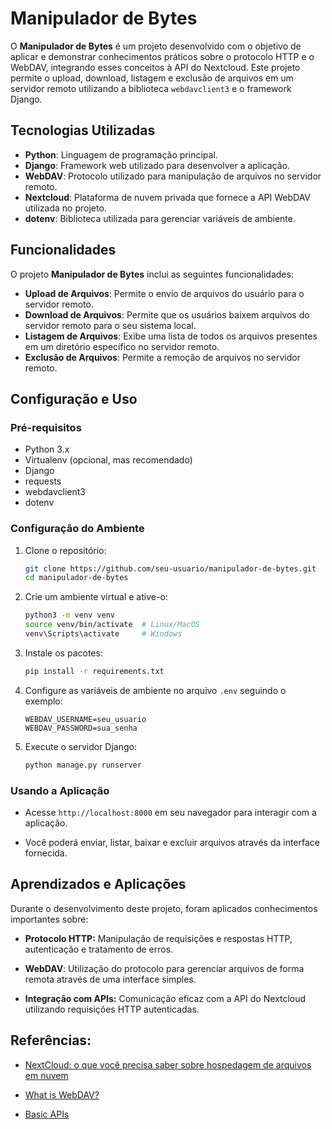 # Manipulador de Bytes

O **Manipulador de Bytes** é um projeto desenvolvido com o objetivo de aplicar e demonstrar conhecimentos práticos sobre o protocolo HTTP e o WebDAV, integrando esses conceitos à API do Nextcloud. Este projeto permite o upload, download, listagem e exclusão de arquivos em um servidor remoto utilizando a biblioteca `webdavclient3` e o framework Django.

## Tecnologias Utilizadas

- **Python**: Linguagem de programação principal.
- **Django**: Framework web utilizado para desenvolver a aplicação.
- **WebDAV**: Protocolo utilizado para manipulação de arquivos no servidor remoto.
- **Nextcloud**: Plataforma de nuvem privada que fornece a API WebDAV utilizada no projeto.
- **dotenv**: Biblioteca utilizada para gerenciar variáveis de ambiente.

## Funcionalidades

O projeto **Manipulador de Bytes** inclui as seguintes funcionalidades:

- **Upload de Arquivos**: Permite o envio de arquivos do usuário para o servidor remoto.
- **Download de Arquivos**: Permite que os usuários baixem arquivos do servidor remoto para o seu sistema local.
- **Listagem de Arquivos**: Exibe uma lista de todos os arquivos presentes em um diretório específico no servidor remoto.
- **Exclusão de Arquivos**: Permite a remoção de arquivos no servidor remoto.

## Configuração e Uso

### Pré-requisitos

- Python 3.x
- Virtualenv (opcional, mas recomendado)
- Django
- requests
- webdavclient3
- dotenv

### Configuração do Ambiente

1. Clone o repositório:
   ```bash
   git clone https://github.com/seu-usuario/manipulador-de-bytes.git
   cd manipulador-de-bytes
   ```

2. Crie um ambiente virtual e ative-o:
    ```bash
    python3 -m venv venv
    source venv/bin/activate  # Linux/MacOS
    venv\Scripts\activate     # Windows
    ```

3. Instale os pacotes:
    ```bash
    pip install -r requirements.txt
    ```

4. Configure as variáveis de ambiente no arquivo `.env` seguindo o exemplo:
    ```
    WEBDAV_USERNAME=seu_usuario
    WEBDAV_PASSWORD=sua_senha
    ```

5. Execute o servidor Django:
    ```bash
    python manage.py runserver
    ```
    
### Usando a Aplicação

- Acesse `http://localhost:8000` em seu navegador para interagir com a aplicação.

- Você poderá enviar, listar, baixar e excluir arquivos através da interface fornecida.

## Aprendizados e Aplicações

Durante o desenvolvimento deste projeto, foram aplicados conhecimentos importantes sobre:

- **Protocolo HTTP:** Manipulação de requisições e respostas HTTP, autenticação e tratamento de erros.

- **WebDAV**: Utilização do protocolo para gerenciar arquivos de forma remota através de uma interface simples.

- **Integração com APIs:** Comunicação eficaz com a API do Nextcloud utilizando requisições HTTP autenticadas.

## Referências:

 - [NextCloud: o que você precisa saber sobre hospedagem de arquivos em nuvem](https://serverdo.in/nextcloud-hospedagem-de-arquivos-em-nuvem/)

 - [What is WebDAV?](https://www.jscape.com/blog/what-is-webdav)

 - [Basic APIs](https://docs.nextcloud.com/server/latest/developer_manual/client_apis/WebDAV/basic.html)

 

    

